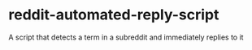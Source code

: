 # reddit-automated-reply-script
A script that detects a term in a subreddit and immediately replies to it 
